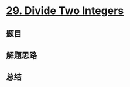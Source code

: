 # [29. Divide Two Integers](https://leetcode.com/problems/divide-two-integers/)

## 题目


## 解题思路


## 总结


